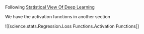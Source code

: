
Following [Statistical View Of Deep Learning](http://www.cs.columbia.edu/~blei/seminar/2020-representation/readings/Mohamed2015a.pdf)

We have the activation functions in another section

![[science.stats.Regression.Loss Functions.Activation Functions]]